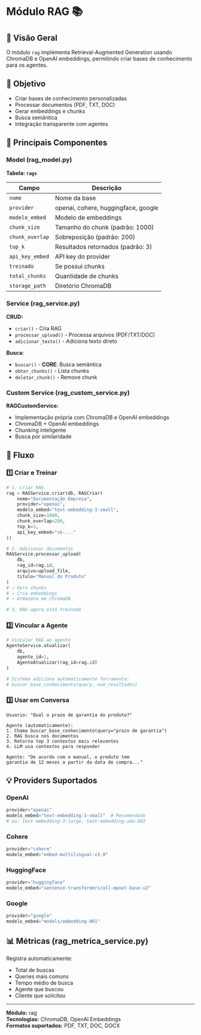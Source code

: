 # Módulo RAG 📚

## 📖 Visão Geral

O módulo `rag` implementa Retrieval-Augmented Generation usando ChromaDB e OpenAI embeddings, permitindo criar bases de conhecimento para os agentes.

## 🎯 Objetivo

- Criar bases de conhecimento personalizadas
- Processar documentos (PDF, TXT, DOC)
- Gerar embeddings e chunks
- Busca semântica
- Integração transparente com agentes

## 📂 Principais Componentes

### Model (rag_model.py)

**Tabela: `rags`**

| Campo | Descrição |
|-------|-----------|
| `nome` | Nome da base |
| `provider` | openai, cohere, huggingface, google |
| `modelo_embed` | Modelo de embeddings |
| `chunk_size` | Tamanho do chunk (padrão: 1000) |
| `chunk_overlap` | Sobreposição (padrão: 200) |
| `top_k` | Resultados retornados (padrão: 3) |
| `api_key_embed` | API key do provider |
| `treinado` | Se possui chunks |
| `total_chunks` | Quantidade de chunks |
| `storage_path` | Diretório ChromaDB |

### Service (rag_service.py)

**CRUD:**
- `criar()` - Cria RAG
- `processar_upload()` - Processa arquivos (PDF/TXT/DOC)
- `adicionar_texto()` - Adiciona texto direto

**Busca:**
- `buscar()` - **CORE**: Busca semântica
- `obter_chunks()` - Lista chunks
- `deletar_chunk()` - Remove chunk

### Custom Service (rag_custom_service.py)

**RAGCustomService:**
- Implementação própria com ChromaDB e OpenAI embeddings
- ChromaDB + OpenAI embeddings
- Chunking inteligente
- Busca por similaridade

## 🔄 Fluxo

### 1️⃣ Criar e Treinar

```python
# 1. Criar RAG
rag = RAGService.criar(db, RAGCriar(
    nome="Documentação Empresa",
    provider="openai",
    modelo_embed="text-embedding-3-small",
    chunk_size=1000,
    chunk_overlap=200,
    top_k=3,
    api_key_embed="sk-..."
))

# 2. Adicionar documentos
RAGService.processar_upload(
    db,
    rag_id=rag.id,
    arquivo=upload_file,
    titulo="Manual do Produto"
)
# → Gera chunks
# → Cria embeddings
# → Armazena em ChromaDB

# 3. RAG agora está treinado
```

### 2️⃣ Vincular a Agente

```python
# Vincular RAG ao agente
AgenteService.atualizar(
    db,
    agente_id=1,
    AgenteAtualizar(rag_id=rag.id)
)

# Sistema adiciona automaticamente ferramenta:
# buscar_base_conhecimento(query, num_resultados)
```

### 3️⃣ Usar em Conversa

```
Usuario: "Qual o prazo de garantia do produto?"

Agente (automaticamente):
1. Chama buscar_base_conhecimento(query="prazo de garantia")
2. RAG busca nos documentos
3. Retorna top 3 contextos mais relevantes
4. LLM usa contextos para responder

Agente: "De acordo com o manual, o produto tem
garantia de 12 meses a partir da data de compra..."
```

## 💡 Providers Suportados

### OpenAI
```python
provider="openai"
modelo_embed="text-embedding-3-small"  # Recomendado
# ou: text-embedding-3-large, text-embedding-ada-002
```

### Cohere
```python
provider="cohere"
modelo_embed="embed-multilingual-v3.0"
```

### HuggingFace
```python
provider="huggingface"
modelo_embed="sentence-transformers/all-mpnet-base-v2"
```

### Google
```python
provider="google"
modelo_embed="models/embedding-001"
```

## 📊 Métricas (rag_metrica_service.py)

Registra automaticamente:
- Total de buscas
- Queries mais comuns
- Tempo médio de busca
- Agente que buscou
- Cliente que solicitou

---

**Módulo:** rag  
**Tecnologias:** ChromaDB, OpenAI Embeddings  
**Formatos suportados:** PDF, TXT, DOC, DOCX

